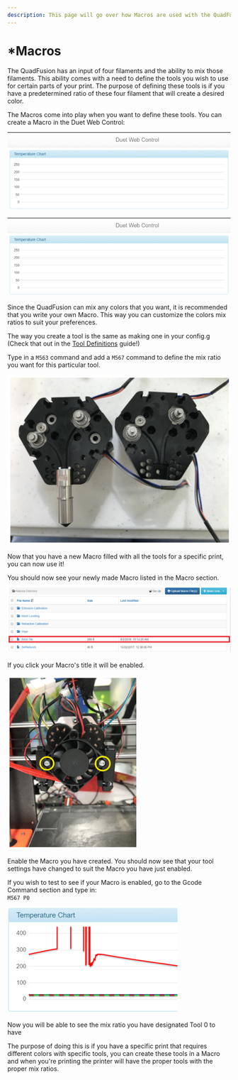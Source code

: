 ```yaml
---
description: This page will go over how Macros are used with the QuadFusion.
---
```


# \*Macros

The QuadFusion has an input of four filaments and the ability to mix those filaments. This ability comes with a need to define the tools you wish to use for certain parts of your print. The purpose of defining these tools is if you have a predetermined ratio of these four filament that will create a desired color. 

The Macros come into play when you want to define these tools. You can create a Macro in the Duet Web Control:  


![](../.gitbook/assets/image%20%289%29.png)

![](../.gitbook/assets/image%20%287%29.png)

Since the QuadFusion can mix any colors that you want, it is recommended that you write your own Macro. This way you can customize the colors mix ratios to suit your preferences. 

The way you create a tool is the same as making one in your config.g \(Check that out in the [Tool Definitions](tool-definitions.md) guide!\)

Type in a `M563` command and add a `M567` command to define the mix ratio you want for this particular tool.

![This example is of a Brick Tile ](../.gitbook/assets/image%20%2841%29.png)

Now that you have a new Macro filled with all the tools for a specific print, you can now use it! 

You should now see your newly made Macro listed in the Macro section. 

![](../.gitbook/assets/image%20%2846%29.png)

If you click your Macro's title it will be enabled.

![](../.gitbook/assets/image%20%2817%29.png)

Enable the Macro you have created. You should now see that your tool settings have changed to suit the Macro you have just enabled. 

If you wish to test to see if your Macro is enabled, go to the Gcode Command section and type in:  
`M567 P0`

![](../.gitbook/assets/image%20%2833%29.png)

Now you will be able to see the mix ratio you have designated Tool 0 to have

The purpose of doing this is if you have a specific print that requires different colors with specific tools, you can create these tools in a Macro and when you're printing the printer will have the proper tools with the proper mix ratios. 

